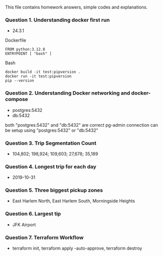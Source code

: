 This file contains homework answers, simple codes and explanations.


### Question 1. Understanding docker first run 

- 24.3.1

Dockerfile
```
FROM python:3.12.8
ENTRYPOINT [ "bash" ]
```

Bash
```
docker build -it test:pipversion .
docker run -it test:pipversion
pip --version
```


### Question 2. Understanding Docker networking and docker-compose

- postgres:5432
- db:5432

both "postgres:5432" and "db:5432" are correct
pg-admin connection can be setup using "postgres:5432" or "db:5432"


### Question 3. Trip Segmentation Count

- 104,802;  198,924;  109,603;  27,678;  35,189


### Question 4. Longest trip for each day

- 2019-10-31


### Question 5. Three biggest pickup zones
 
- East Harlem North, East Harlem South, Morningside Heights


### Question 6. Largest tip

- JFK Airport


### Question 7. Terraform Workflow

- terraform init, terraform apply -auto-approve, terraform destroy
